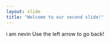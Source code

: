 ```yaml
---
layout: slide
title: "Welcome to our second slide!"
---
```

i am nevin
Use the left arrow to go back!
